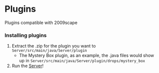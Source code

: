 # Plugins
Plugins compatible with 2009scape

### Installing plugins

1. Extract the .zip for the plugin you want to `Server/src/main/java/Server/plugin`
    * The Mystery Box plugin, as an example, the .java files would show up in `Server/src/main/java/Server/plugin/drops/mystery_box`
2. Run the [Server](https://github.com/2009scape/2009Scape)!

